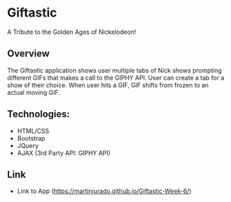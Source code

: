 # Giftastic
A Tribute to the Golden Ages of Nickelodeon! 
## Overview
The Giftastic application shows user multiple tabs of Nick shows prompting different GIFs that makes a call to the GIPHY API. User can create a tab for a show of their choice. When user hits a GIF, GIF shifts from frozen to an actual moving GIF.

## Technologies:
- HTML/CSS 
- Bootstrap
- JQuery
- AJAX (3rd Party API: GIPHY API)
## Link
- Link to App (https://martinjurado.github.io/Giftastic-Week-6/)
